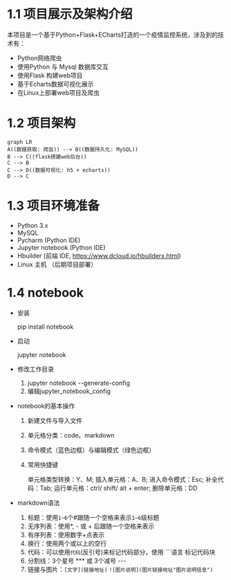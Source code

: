 # 1.1 项目展示及架构介绍

本项目是一个基于Python+Flask+ECharts打造的一个疫情监控系统，涉及到的技术有：

* Python网络爬虫
* 使用Python 与 Mysql 数据库交互
* 使用Flask 构建web项目
* 基于Echarts数据可视化展示
* 在Linux上部署web项目及爬虫

# 1.2 项目架构

```mermaid
graph LR
A((数据获取: 爬虫)) --> B((数据持久化: MySQL))
B --> C((flask搭建web后台))
C --> B
C --> D((数据可视化: h5 + echarts))
D --> C
```

# 1.3 项目环境准备

* Python 3.x
* MySQL
* Pycharm (Python IDE)
* Jupyter notebook (Python IDE)
* Hbuilder (前端 IDE, https://www.dcloud.io/hbuilderx.html)
* Linux 主机 （后期项目部署）

# 1.4 notebook

* 安装

  pip install notebook

* 启动

  jupyter notebook

* 修改工作目录

  1. jupyter notebook --generate-config
  2. 编辑jupyter_notebook_config

* notebook的基本操作

  1. 新建文件与导入文件

  2. 单元格分类：code、markdown

  3. 命令模式（蓝色边框）与编辑模式（绿色边框）

  4. 常用快捷键

     单元格类型转换：Y、M; 插入单元格：A、B; 进入命令模式：Esc; 补全代码：Tab; 运行单元格：ctrl/ shift/ alt + enter; 删除单元格：DD

* markdown语法
  1. 标题：使用`1~6​`个#跟随一个空格来表示`1~6`级标题
  2. 无序列表：使用*, - 或 + 后跟随一个空格来表示
  3. 有序列表：使用数字+点表示
  4. 换行：使用两个或以上的空行
  5. 代码：可以使用`代码`(反引号)来标记代码部分，使用 ```语言 标记代码块
  6. 分割线：3个星号 *** 或 3个减号 ---
  7. 链接与图片：`[文字](链接地址)`  `![图片说明](图片链接地址"图片说明信息")`